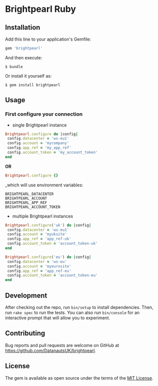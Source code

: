 # Brightpearl Ruby

## Installation

Add this line to your application's Gemfile:

```ruby
gem 'brightpearl'
```

And then execute:

    $ bundle

Or install it yourself as:

    $ gem install brightpearl

## Usage

### First configure your connection

 - single Brightpearl instance

```ruby
Brightpearl.configure do |config|
 config.datacenter = 'ws-eu1'
 config.account = 'mycompany'
 config.app_ref = 'my_app_ref'
 config.account_token = 'my_account_token'
end
```

**OR**

```ruby
Brightpearl.configure {}
```
_which will use environment variables:

```
BRIGHTPEARL_DATACENTER
BRIGHTPEARL_ACCOUNT
BRIGHTPEARL_APP_REF
BRIGHTPEARL_ACCOUNT_TOKEN
```

 - multiple Brightpearl instances

```ruby
Brightpearl.configure('uk') do |config|
 config.datacenter = 'ws-eu1'
 config.account = 'myuksite'
 config.app_ref = 'app_ref-uk'
 config.account_token = 'account_token-uk'
end

Brightpearl.configure('eu') do |config|
 config.datacenter = 'ws-eu'
 config.account = 'myeurosite'
 config.app_ref = 'app_ref-eu'
 config.account_token = 'account_token-eu'
end

```
## Development

After checking out the repo, run `bin/setup` to install dependencies. Then, run `rake spec` to run the tests. You can also run `bin/console` for an interactive prompt that will allow you to experiment.

## Contributing

Bug reports and pull requests are welcome on GitHub at https://github.com/DatanautsUK/brightpearl.


## License

The gem is available as open source under the terms of the [MIT License](http://opensource.org/licenses/MIT).

